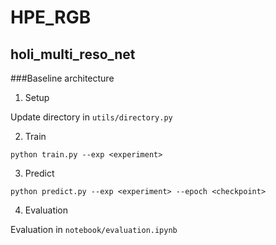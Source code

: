 # HPE_RGB

## holi\_multi\_reso\_net

###Baseline architecture

1) Setup 


Update directory in `utils/directory.py`

2) Train

`python train.py --exp <experiment> `

3) Predict

`python predict.py --exp <experiment> --epoch <checkpoint>`

4) Evaluation


Evaluation in `notebook/evaluation.ipynb`


